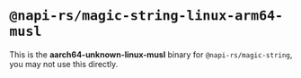 # `@napi-rs/magic-string-linux-arm64-musl`

This is the **aarch64-unknown-linux-musl** binary for `@napi-rs/magic-string`, you may not use this directly.
